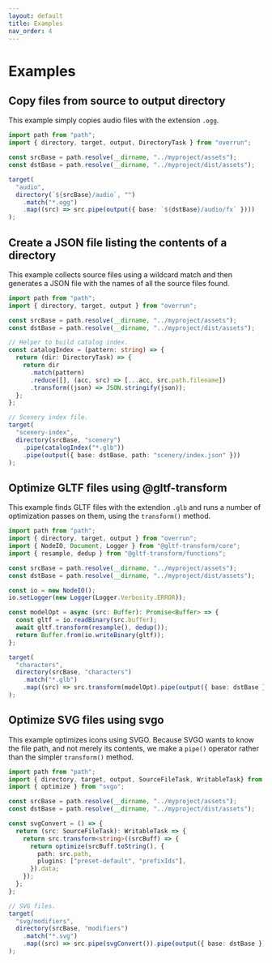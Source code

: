 ```yaml
---
layout: default
title: Examples
nav_order: 4
---
```


# Examples

## Copy files from source to output directory

This example simply copies audio files with the extension `.ogg`.

```ts
import path from "path";
import { directory, target, output, DirectoryTask } from "overrun";

const srcBase = path.resolve(__dirname, "../myproject/assets");
const dstBase = path.resolve(__dirname, "../myproject/dist/assets");

target(
  "audio",
  directory(`${srcBase}/audio`, "")
    .match("*.ogg")
    .map((src) => src.pipe(output({ base: `${dstBase}/audio/fx` })))
);
```

## Create a JSON file listing the contents of a directory

This example collects source files using a wildcard match and then generates a JSON
file with the names of all the source files found.

```ts
import path from "path";
import { directory, target, output } from "overrun";

const srcBase = path.resolve(__dirname, "../myproject/assets");
const dstBase = path.resolve(__dirname, "../myproject/dist/assets");

// Helper to build catalog index.
const catalogIndex = (pattern: string) => {
  return (dir: DirectoryTask) => {
    return dir
      .match(pattern)
      .reduce([], (acc, src) => [...acc, src.path.filename])
      .transform((json) => JSON.stringify(json));
  };
};

// Scenery index file.
target(
  "scenery-index",
  directory(srcBase, "scenery")
    .pipe(catalogIndex("*.glb"))
    .pipe(output({ base: dstBase, path: "scenery/index.json" }))
);

```

## Optimize GLTF files using @gltf-transform

This example finds GLTF files with the extendion `.glb` and runs a number of optimization
passes on them, using the `transform()` method.

```ts
import path from "path";
import { directory, target, output } from "overrun";
import { NodeIO, Document, Logger } from "@gltf-transform/core";
import { resample, dedup } from "@gltf-transform/functions";

const srcBase = path.resolve(__dirname, "../myproject/assets");
const dstBase = path.resolve(__dirname, "../myproject/dist/assets");

const io = new NodeIO();
io.setLogger(new Logger(Logger.Verbosity.ERROR));

const modelOpt = async (src: Buffer): Promise<Buffer> => {
  const gltf = io.readBinary(src.buffer);
  await gltf.transform(resample(), dedup());
  return Buffer.from(io.writeBinary(gltf));
};

target(
  "characters",
  directory(srcBase, "characters")
    .match("*.glb")
    .map((src) => src.transform(modelOpt).pipe(output({ base: dstBase })))
);
```

## Optimize SVG files using svgo

This example optimizes icons using SVGO. Because SVGO wants to know the file path, and not
merely its contents, we make a `pipe()` operator rather than the simpler `transform()` method.

```ts
import path from "path";
import { directory, target, output, SourceFileTask, WritableTask} from "overrun";
import { optimize } from "svgo";

const srcBase = path.resolve(__dirname, "../myproject/assets");
const dstBase = path.resolve(__dirname, "../myproject/dist/assets");

const svgConvert = () => {
  return (src: SourceFileTask): WritableTask => {
    return src.transform<string>((srcBuff) => {
      return optimize(srcBuff.toString(), {
        path: src.path,
        plugins: ["preset-default", "prefixIds"],
      }).data;
    });
  };
};

// SVG files.
target(
  "svg/modifiers",
  directory(srcBase, "modifiers")
    .match("*.svg")
    .map((src) => src.pipe(svgConvert()).pipe(output({ base: dstBase })))
);
```
